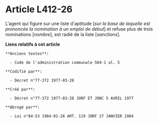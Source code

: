 # Article L412-26

L'agent qui figure sur une liste d'aptitude [*sur la base de laquelle est prononcée la nomination à un emploi de début*] et
refuse plus de trois nominations [*nombre*], est radié de la liste [*sanctions*].

**Liens relatifs à cet article**

	**Anciens textes**:

	  - Code de l'administration communale 504-1 al. 5

	**Codifié par**:

	  - Décret n°77-372 1977-03-28

	**Créé par**:

	  - Décret n°77-372 1977-03-28 JORF ET JONC 5 AVRIL 1977

	**Abrogé par**:

	  - Loi n°84-53 1984-01-26 ART. 119 JORF 27 JANVIER 1984
